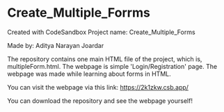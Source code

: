 # Create_Multiple_Forrms
Created with CodeSandbox
Project name: Create_Multiple_Forms

Made by: Aditya Narayan Joardar

The repository contains one main HTML file of the project, which is, multipleForm.html. 
The webpage is simple 'Login/Registration' page. The webpage was made while learning about forms in HTML.

You can visit the webpage via this link: https://2k1zkw.csb.app/

You can download the repository and see the webpage yourself!
